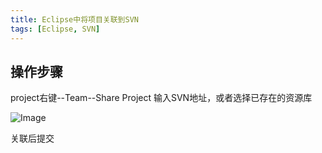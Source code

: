 ```yaml
---
title: Eclipse中将项目关联到SVN
tags: [Eclipse, SVN]
---
```


## 操作步骤

project右键--Team--Share Project
输入SVN地址，或者选择已存在的资源库

![Image](https://oliver-blog.oss-cn-shenzhen.aliyuncs.com/202202281732700.png)

关联后提交